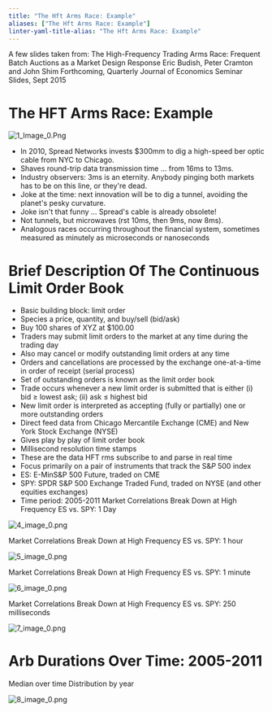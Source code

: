 ```yaml
---
title: "The Hft Arms Race: Example"
aliases: ["The Hft Arms Race: Example"]
linter-yaml-title-alias: "The Hft Arms Race: Example"
---
```

A few slides taken from: The High-Frequency Trading Arms Race: Frequent Batch Auctions as a Market Design Response Eric Budish,  Peter Cramton and John Shim Forthcoming,  Quarterly Journal of Economics Seminar Slides,  Sept 2015

# The HFT Arms Race: Example

![1_Image_0.Png](1_Image_0.Png)

- In 2010,  Spread Networks invests $300mm to dig a high-speed ber optic cable from NYC to Chicago.
- Shaves round-trip data transmission time … from 16ms to 13ms.
- Industry observers: 3ms is an eternity. Anybody pinging both markets has to be on this line,  or they're dead.
- Joke at the time: next innovation will be to dig a tunnel,  avoiding the planet's pesky curvature.
- Joke isn't that funny … Spread's cable is already obsolete!
- Not tunnels,  but microwaves (rst 10ms,  then 9ms,  now 8ms).
- Analogous races occurring throughout the financial system,  sometimes measured as minutely as microseconds or nanoseconds

# Brief Description Of The Continuous Limit Order Book

- Basic building block: limit order
- Species a price,  quantity,  and buy/sell (bid/ask) 
- Buy 100 shares of XYZ at $100.00 
- Traders may submit limit orders to the market at any time during the trading day 
- Also may cancel or modify outstanding limit orders at any time 
- Orders and cancellations are processed by the exchange one-at-a-time in order of receipt (serial process)
- Set of outstanding orders is known as the limit order book 
- Trade occurs whenever a new limit order is submitted that is either (i) bid ≥ lowest ask; (ii) ask ≤ highest bid 
- New limit order is interpreted as accepting (fully or partially) one or more outstanding orders
- Direct feed data from Chicago Mercantile Exchange (CME) and New York Stock Exchange (NYSE)
- Gives play by play of limit order book 
- Millisecond resolution time stamps 
- These are the data HFT rms subscribe to and parse in real time 
- Focus primarily on a pair of instruments that track the S&$P$ 500 index 
- ES: E-MinS&P 500 Future,  traded on CME
- SPY: SPDR S&P 500 Exchange Traded Fund,  traded on NYSE (and other equities exchanges)
- Time period: 2005-2011 Market Correlations Break Down at High Frequency ES vs. SPY: 1 Day

![4_image_0.png](4_image_0.png)

Market Correlations Break Down at High Frequency ES vs. SPY: 1 hour

![5_image_0.png](5_image_0.png)

Market Correlations Break Down at High Frequency ES vs. SPY: 1 minute

![6_image_0.png](6_image_0.png)

Market Correlations Break Down at High Frequency ES vs. SPY: 250 milliseconds

![7_image_0.png](7_image_0.png)

# Arb Durations Over Time: 2005-2011

Median over time Distribution by year

![8_image_0.png](8_image_0.png)